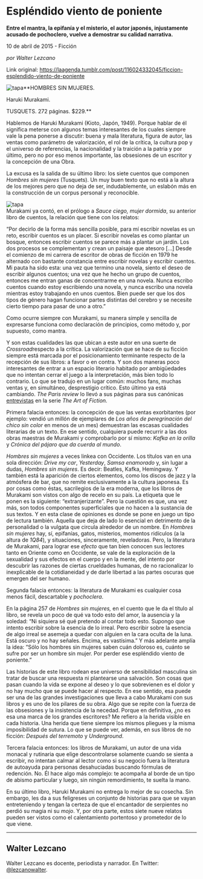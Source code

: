 # Espléndido viento de poniente

**Entre el mantra, la epifanía y el misterio, el autor japonés, injustamente acusado de pochoclero, vuelve a demostrar su calidad narrativa.**

10 de abril de 2015 - Ficción

_por Walter Lezcano_

Link original: https://laagenda.tumblr.com/post/116024332045/ficcion-esplendido-viento-de-poniente

![tapa](https://64.media.tumblr.com/2aed37f045be4d1f9d0a41d570c20142/tumblr_inline_pk08orlevm1t6q87u_500.jpg)**HOMBRES SIN MUJERES.  

Haruki Murakami.  

TUSQUETS. 272 páginas. $229.**

Hablemos
de Haruki Murakami (Kioto, Japón, 1949). Porque hablar de él
significa meterse con algunos temas interesantes de los cuales
siempre vale la pena ponerse a discutir: buena y mala literatura,
figura de autor, las ventas como parámetro de valorización, el rol
de la crítica, la cultura pop y el universo de referencias, la
nacionalidad y la traición a la patria y por último, pero no por
eso menos importante, las obsesiones de un escritor y la concepción
de una Obra.   


La
excusa es la salida de su último libro: los siete cuentos que
componen *Hombres
sin mujeres* (Tusquets).
Un muy buen texto que no está a la altura de los mejores pero que no
deja de ser, indudablemente, un eslabón más en la construcción de
un corpus personal y reconocible. 

![tapa](https://64.media.tumblr.com/2aed37f045be4d1f9d0a41d570c20142/tumblr_inline_pk08orlevm1t6q87u_250.jpg)  
Murakami
ya contó, en el prólogo a *Sauce
ciego, mujer dormida*,
su anterior libro de cuentos, la relación que tiene con los relatos:  


“Por
decirlo de la forma más sencilla posible, para mí escribir novelas
es un reto, escribir cuentos es un placer. Si escribir novelas es
como plantar un bosque, entonces escribir cuentos se parece más a
plantar un jardín. Los dos procesos se complementan y crean un
paisaje que atesoro […] Desde el comienzo de mi carrera de escritor
de obras de ficción en 1979 he alternado con bastante constancia
entre escribir novelas y escribir cuentos. Mi pauta ha sido esta: una
vez que termino una novela, siento el deseo de escribir algunos
cuentos; una vez que he hecho un grupo de cuentos, entonces me entran
ganas de concentrarme en una novela. Nunca escribo cuentos cuando
estoy escribiendo una novela, y nunca escribo una novela mientras
estoy trabajando en unos cuentos. Bien puede ser que los dos tipos de
género hagan funcionar partes distintas del cerebro y se necesite
cierto tiempo para pasar de uno a otro.”     


Como
ocurre siempre con Murakami, su manera simple y sencilla de
expresarse funciona como declaración de principios, como método y,
por supuesto, como mantra.  


Y
son estas cualidades las que ubican a este autor en una suerte de
*Crossroad*respecto
a la crítica. La valorización que se hace de su ficción siempre
está marcada por el posicionamiento terminante respecto de la
recepción de sus libros: a favor o en contra. Y son dos maneras poco
interesantes de entrar a un espacio literario habitado por
ambigüedades que no intentan cerrar el juego a la interpretación,
más bien todo lo contrario. Lo que se tradujo en un lugar común:
muchos fans, muchas ventas y, en simultáneo, desprestigio crítico.
Esto último ya está cambiando. *The
Paris review*
lo llevó a sus páginas para sus canónicas [entrevistas](#(http://www.theparisreview.org/interviews/2/the-art-of-fiction-no-182-haruki-murakami)) en la serie
*The
Art of Fiction.*

Primera
falacia entonces: la concepción de que las ventas exorbitantes (por
ejemplo: vendió un millón de ejemplares de *Los
años de peregrinación del chico sin color* en
menos de un mes) demuestran las escasas cualidades literarias de un
texto. En ese sentido, cualquiera puede recurrir a las dos obras
maestras de Murakami y comprobarlo por sí mismo: *Kafka
en la orilla*
y *Crónica
del pájaro que da cuerda al mundo*.



*Hombres
sin mujeres* a
veces linkea con Occidente. Los títulos van en una sola dirección:
*Drive
my car*,
*Yesterday*,
*Samsa
enamorado*
y, sin lugar a dudas, *Hombres
sin mujeres*.
Es decir: Beatles, Kafka, Hemingway.  Y también está la aparición
de ciertos elementos, como los discos de jazz y la atmósfera de bar,
que no remite exclusivamente a la cultura japonesa. Es por cosas como
éstas, sacrilegios de la era moderna, que los libros de Murakami son
vistos con algo de recelo en su país. La etiqueta que le ponen es la
siguiente: “extranjerizante”. Pero la cuestión es que, una vez
más, son todos componentes superficiales que no hacen a la sustancia
de sus textos. Y en esta clase de opiniones es donde se pone en juego
un tipo de lectura también. Aquella que deja de lado lo esencial en
detrimento de la personalidad o la vulgata que circula alrededor de
un nombre. En *Hombres
sin mujeres*
hay, sí, epifanías, gatos, misterios, momentos ridículos (a la
altura de *1Q84*),
y situaciones, sinceramente, reveladoras. Pero, la literatura de
Murakami, para lograr ese *efecto*
que tan bien conocen sus lectores tanto en Oriente como en Occidente,
se vale de la exploración de la sexualidad y sus efectos en el
cuerpo y en la mente, del intento por descubrir las razones de
ciertas crueldades humanas, de no racionalizar lo inexplicable de la
cotidianeidad y de darle libertad a las partes oscuras que emergen
del ser humano.  


Segunda
falacia entonces: la literatura de Murakami es cualquier cosa menos
fácil, descartable y *pochoclera*.  


En
la página 257 de *Hombres
sin mujeres,* en
el cuento que le da el título al libro, se revela un poco de qué va
todo esto del amor, la ausencia y la soledad: “Ni siquiera sé qué
pretendo al contar todo esto. Supongo que intento escribir sobre la
esencia de lo irreal. Pero escribir sobre la esencia de algo irreal
se asemeja a quedar con alguien en la cara oculta de la luna. Está
oscuro y no hay señales. Encima, es vastísima.” Y más adelante
amplía la idea: “Sólo los hombres sin mujeres saben cuán
doloroso es, cuánto se sufre por ser un hombre sin mujer. Por perder
ese espléndido viento de poniente.”  


Las
historias de este libro rodean ese universo de sensibilidad masculina
sin tratar de buscar una respuesta ni plantearse una salvación. Son
cosas que pasan cuando la vida se expone al deseo y lo que
sobrevienen es el dolor y no hay mucho que se puede hacer al
respecto. En ese sentido, esa puede ser una de las grandes
investigaciones que lleva a cabo Murakami con sus libros y es uno de
los pilares de su obra. Algo que se repite con la fuerza de las
obsesiones y la insistencia de la necedad. Porque en definitiva, ¿no
es esa una marca de los grandes escritores? Me refiero a la herida
visible en cada historia. Una herida que tiene siempre los mismos
pliegues y la misma imposibilidad de sutura. Lo que se puede ver,
además, en sus libros de no ficción: *Después
del terremoto*
y *Underground*.  


Tercera
falacia entonces: los libros de Murakami, un autor de una vida
monacal y rutinaria que elige descontrolarse solamente cuando se
sienta a escribir, no intentan calmar al lector como si su negocio
fuera la literatura de autoayuda para personas desahuciadas buscando
fórmulas de redención. No. Él hace algo más complejo: te acompaña
al borde de un tipo de abismo particular y luego, sin ningún
remordimiento, te suelta la mano.  


En
su último libro, Haruki Murakami no entrega lo mejor de su cosecha.
Sin embargo, les da a sus feligreses un conjunto de historias para
que se vayan entreteniendo y tengan la certeza de que el encantador
de serpientes no perdió su magia ni su *mojo*.
Y, por otra parte, estos siete nueve relatos pueden ser vistos como
el calentamiento portentoso y prometedor de lo que viene.  




---

 Walter Lezcano
---------------

Walter Lezcano es docente, periodista y narrador. En Twitter: [@lezcanowalter](https://twitter.com/lezcanowalter).


